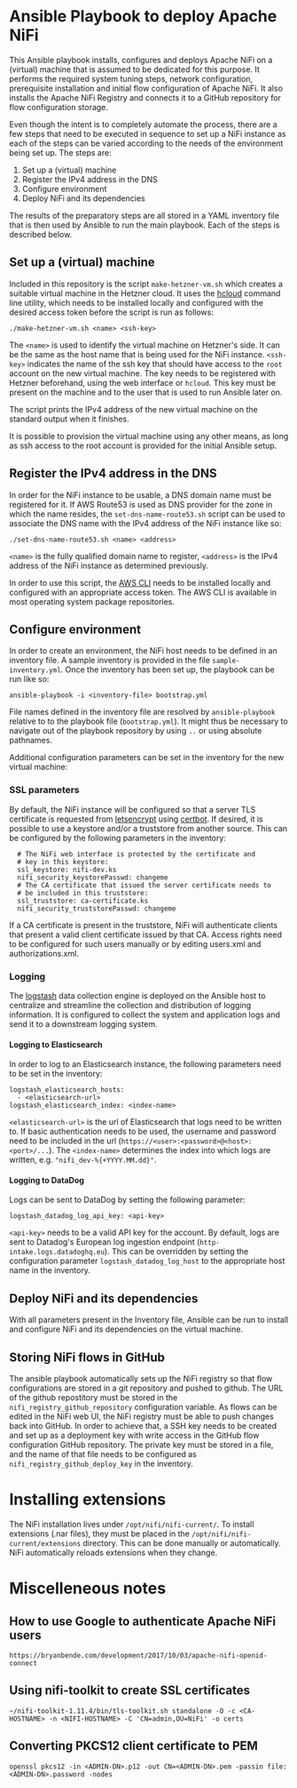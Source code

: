 # Ansible Playbook to deploy Apache NiFi

This Ansible playbook installs, configures and deploys Apache NiFi on
a (virtual) machine that is assumed to be dedicated for this purpose.
It performs the required system tuning steps, network configuration,
prerequisite installation and initial flow configuration of Apache
NiFi.  It also installs the Apache NiFi Registry and connects it to a
GitHub repository for flow configuration storage.

Even though the intent is to completely automate the process, there
are a few steps that need to be executed in sequence to set up a NiFi
instance as each of the steps can be varied according to the needs of
the environment being set up.  The steps are:

 1. Set up a (virtual) machine
 2. Register the IPv4 address in the DNS
 3. Configure environment
 4. Deploy NiFi and its dependencies
 
The results of the preparatory steps are all stored in a YAML
inventory file that is then used by Ansible to run the main playbook.
Each of the steps is described below.

## Set up a (virtual) machine

Included in this repository is the script `make-hetzner-vm.sh` which
creates a suitable virtual machine in the Hetzner cloud.  It uses the
[hcloud](https://github.com/hetznercloud/cli) command line utility,
which needs to be installed locally and configured with the desired
access token before the script is run as follows:

    ./make-hetzner-vm.sh <name> <ssh-key>

The `<name>` is used to identify the virtual machine on Hetzner's
side.  It can be the same as the host name that is being used for the
NiFi instance.  `<ssh-key>` indicates the name of the ssh key that
should have access to the `root` account on the new virtual machine.
The key needs to be registered with Hetzner beforehand, using the web
interface or `hcloud`.  This key must be present on the machine and to
the user that is used to run Ansible later on.

The script prints the IPv4 address of the new virtual machine on the
standard output when it finishes.

It is possible to provision the virtual machine using any other means,
as long as ssh access to the root account is provided for the initial
Ansible setup.

## Register the IPv4 address in the DNS

In order for the NiFi instance to be usable, a DNS domain name must be
registered for it.  If AWS Route53 is used as DNS provider for the
zone in which the name resides, the `set-dns-name-route53.sh` script
can be used to associate the DNS name with the IPv4 address of the
NiFi instance like so:

    ./set-dns-name-route53.sh <name> <address>
    
`<name>` is the fully qualified domain name to register, `<address>`
is the IPv4 address of the NiFi instance as determined previously.

In order to use this script, the [AWS CLI](https://aws.amazon.com/cli)
needs to be installed locally and configured with an appropriate
access token.  The AWS CLI is available in most operating system
package repositories.

## Configure environment

In order to create an environment, the NiFi host needs to be defined
in an inventory file.  A sample inventory is provided in the file
`sample-inventory.yml`.  Once the inventory has been set up, the
playbook can be run like so:

    ansible-playbook -i <inventory-file> bootstrap.yml

File names defined in the inventory file are resolved by
`ansible-playbook` relative to to the playbook file
(`bootstrap.yml`).  It might thus be necessary to navigate out of the
playbook repository by using `..` or using absolute pathnames.

Additional configuration parameters can be set in the inventory for
the new virtual machine:

### SSL parameters

By default, the NiFi instance will be configured so that a server TLS
certificate is requested from [letsencrypt](https://letsencrypt.org/)
using [certbot](https://certbot.eff.org/).  If desired, it is possible
to use a keystore and/or a truststore from another source.  This can
be configured by the following parameters in the inventory:

      # The NiFi web interface is protected by the certificate and
      # key in this keystore:
      ssl_keystore: nifi-dev.ks
      nifi_security_keystorePasswd: changeme
      # The CA certificate that issued the server certificate needs to
      # be included in this truststore:
      ssl_truststore: ca-certificate.ks
      nifi_security_truststorePasswd: changeme

If a CA certificate is present in the truststore, NiFi will
authenticate clients that present a valid client certificate issued by
that CA.  Access rights need to be configured for such users manually
or by editing users.xml and authorizations.xml.

### Logging

The
[logstash](https://www.elastic.co/guide/en/logstash/current/introduction.html)
data collection engine is deployed on the Ansible host to centralize
and streamline the collection and distribution of logging
information.  It is configured to collect the system and application
logs and send it to a downstream logging system.

#### Logging to Elasticsearch

In order to log to an Elasticsearch instance, the following parameters
need to be set in the inventory:

    logstash_elasticsearch_hosts:
      - <elasticsearch-url>
    logstash_elasticsearch_index: <index-name>
    
`<elasticsearch-url>` is the url of Elasticsearch that logs need to be
written to.  If basic authentication needs to be used, the username
and password need to be included in the url
(`https://<user>:<password>@<host>:<port>/...`).  The `<index-name>`
determines the index into which logs are written,
e.g. `"nifi_dev-%{+YYYY.MM.dd}"`.

#### Logging to DataDog

Logs can be sent to DataDog by setting the following parameter:

    logstash_datadog_log_api_key: <api-key>
    
`<api-key>` needs to be a valid API key for the account.  By default,
logs are sent to Datadog's European log ingestion endpoint
(`http-intake.logs.datadoghq.eu`).  This can be overridden by setting
the configuration parameter `logstash_datadog_log_host` to the
appropriate host name in the inventory.

## Deploy NiFi and its dependencies

With all parameters present in the Inventory file, Ansible can be run
to install and configure NiFi and its dependencies on the virtual
machine.

## Storing NiFi flows in GitHub

The ansible playbook automatically sets up the NiFi registry so that
flow configurations are stored in a git repository and pushed to
github.  The URL of the github repostitory must be stored in the
`nifi_registry_github_repository` configuration variable.  As flows
can be edited in the NiFi web UI, the NiFi registry must be able to
push changes back into GitHub.  In order to achieve that, a SSH key
needs to be created and set up as a deployment key with write access
in the GitHub flow configuration GitHub repository.  The private key
must be stored in a file, and the name of that file needs to be
configured as `nifi_registry_github_deploy_key` in the inventory.

# Installing extensions

The NiFi installation lives under `/opt/nifi/nifi-current/`.  To
install extensions (.nar files), they must be placed in the
`/opt/nifi/nifi-current/extensions` directory.  This can be done
manually or automatically.  NiFi automatically reloads extensions when
they change.

# Miscelleneous notes

## How to use Google to authenticate Apache NiFi users

    https://bryanbende.com/development/2017/10/03/apache-nifi-openid-connect

## Using nifi-toolkit to create SSL certificates

    ~/nifi-toolkit-1.11.4/bin/tls-toolkit.sh standalone -O -c <CA-HOSTNAME> -n <NIFI-HOSTNAME> -C 'CN=admin,OU=NiFi' -o certs

## Converting PKCS12 client certificate to PEM

    openssl pkcs12 -in <ADMIN-DN>.p12 -out CN=<ADMIN-DN>.pem -passin file:<ADMIN-DN>.password -nodes
